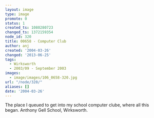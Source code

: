 ```yaml
---
layout: image
type: image
promote: 0
status: 1
created_ts: 1080280723
changed_ts: 1372159354
node_id: 320
title: 00658 - Computer Club
author: anj
created: '2004-03-26'
changed: '2013-06-25'
tags:
  - Wirksworth
  - 2003/09 - September 2003
images:
  - image/images/106_0658-320.jpg
url: "/node/320/"
aliases: []
date: '2004-03-26'
---
```

The place I queued to get into my school computer clube, where all this began. Anthony Gell School, Wirksworth.
